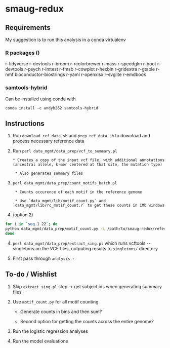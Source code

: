 # smaug-redux

## Requirements

My suggestion is to run this analysis in a conda virtualenv

### R packages ()

r-tidyverse
r-devtools
r-broom 
r-rcolorbrewer
r-mass
r-speedglm
r-boot
r-devtools
r-psych
r-lmtest
r-fmsb
r-cowplot
r-hexbin
r-gridextra
r-gtable
r-nmf
bioconductor-biostrings
r-yaml
r-openxlsx
r-svglite
r-emdbook

### samtools-hybrid
Can be installed using conda with

```{bash}
conda install -c andyb262 samtools-hybrid 
```

## Instructions

1. Run `download_ref_data.sh` and `prep_ref_data.sh` to download and process necessary reference data

2. Run `perl data_mgmt/data_prep/vcf_to_summary.pl`
       
       * Creates a copy of the input vcf file, with additional annotations (ancestral allele, k-mer centered at that site, the mutation type)
        
        * Also generates summary files

3. `perl data_mgmt/data_prep/count_motifs_batch.pl`
        
        * Counts occurence of each motif in the reference genome
        
        * Use `data_mgmt/lib/motif_count.py` and `data_mgmt/lib/rc_motif_count.r` to get these counts in 1Mb windows

3. (option 2)

```bash
for i in `seq 1 22`; do
python data_mgmt/data_prep/motif_count.py -i /path/to/smaug-redux/reference_data/human_g1k_v37/chr$i.fasta -m data_mgmt/data_prep/motifs7.txt -o /path/to/smaug-redux/motif_counts/7-mers/full -c $i -b /path/to/smaug-redux/reference_data/genome.1000kb.sorted.bed
done
```

4. `perl data_mgmt/data_prep/extract_sing.pl` which runs vcftools --singletons on the VCF files, outputing results to `singletons/` directory

5. First pass through `analysis.r`

## To-do / Wishlist

1. Skip `extract_sing.pl` step -> get subject ids when generating summary files

2. Use `motif_count.py` for all motif counting

    * Generate counts in bins and then sum?
    
    * Second option for getting the counts across the entire genome?

3. Run the logistic regression analyses

4. Run the model evaluations 
